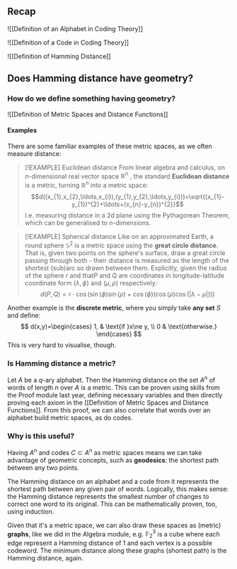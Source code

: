 ## Recap

![[Definition of an Alphabet in Coding Theory]]

![[Definition of a Code in Coding Theory]]

![[Definition of Hamming Distance]]

## Does Hamming distance have geometry?

### How do we define something having geometry?

![[Definition of Metric Spaces and Distance Functions]]

#### Examples

There are some familiar examples of these metric spaces, as we often measure distance:

>[!EXAMPLE] Euclidean distance
>From linear algebra and calculus, on $n$-dimensional real vector space $\mathbb{R}^{n}$ , the standard **Euclidean distance** is a metric, turning $\mathbb{R}^{n}$ into a metric space:
>$$d((x_{1},x_{2},\ldots,x_{i}),(y_{1},y_{2},\ldots,y_{i}))=\sqrt{(x_{1}-y_{1})^{2}+\ldots+(x_{n}-y_{n})^{2}}$$
>I.e. measuring distance in a 2d plane using the Pythagorean Theorem, which can be generalised to $n$-dimensions.

>[!EXAMPLE] Spherical distance
>Like on an approximated Earth, a round sphere $\mathbb{S}^{2}$ is a metric space using the **great circle distance**. That is, given two points on the sphere's surface, draw a great circle passing through both - their distance is measured as the length of the shortest (sub)arc so drawn between them.
>Explicitly, given the radius of the sphere $r$ and that$P$ and $Q$ are coordinates in longitude-latitude coordinate form $(\lambda,\phi)$ and $(\mu,\rho)$ respectively: $$d(P,Q)=r\cdot \cos(\sin(\phi) \sin(\rho) + \cos(\phi)(\cos(\rho) \cos(|\lambda − \mu|)))$$

Another example is the **discrete metric**, where you simply take **any set** $S$ and define:
$$
d(x,y)=\begin{cases}
1, & \text{if }x\ne y, \\
0 & \text{otherwise.}
\end{cases}
$$
This is very hard to visualise, though.

### Is Hamming distance a metric?

Let $A$ be a $q$-ary alphabet. Then the Hamming distance on the set $A^{n}$ of words of length $n$ over $A$ is a metric. This can be proven using skills from the Proof module last year, defining necessary variables and then directly proving each axiom in the [[Definition of Metric Spaces and Distance Functions]]. From this proof, we can also correlate that words over an alphabet build metric spaces, as do codes.

### Why is this useful?

Having $A^{n}$ and codes $C\subset A^{n}$ as metric spaces means we can take advantage of geometric concepts, such as **geodesics**: the shortest path between any two points. 

The Hamming distance on an alphabet and a code from it represents the shortest path between any given pair of words. Logically, this makes sense: the Hamming distance represents the smallest number of changes to correct one word to its original. This can be mathematically proven, too, using induction.

Given that it's a metric space, we can also draw these spaces as (metric) **graphs**, like we did in the Algebra module, e.g. $\mathbb{F}_{2}^{3}$ is a cube where each edge represent a Hamming distance of $1$ and each vertex is a possible codeword. The minimum distance along these graphs (shortest path) is the Hamming distance, again.

